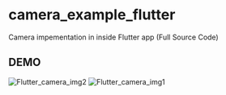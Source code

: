 # camera_example_flutter

Camera impementation in inside Flutter app (Full Source Code)

## DEMO 
 ![Flutter_camera_img2](https://user-images.githubusercontent.com/14937132/109623884-9fecb100-7b63-11eb-98b6-ad5f2549b04a.jpeg)
![Flutter_camera_img1](https://user-images.githubusercontent.com/14937132/109623889-a11dde00-7b63-11eb-8dbb-4f8e4e01eeac.jpeg)

